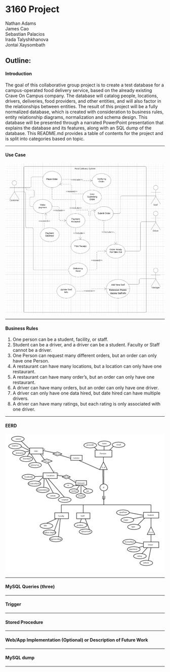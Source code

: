 # 3160 Project
Nathan Adams\
James Cao\
Sebastian Palacios\
Irada Talyshkhanova\
Jontai Xaysombath
## Outline:
#### Introduction ###
The goal of this collaborative group project is to create a test database for a campus-operated food delivery service, based on the already existing Crave On Campus company. The database will catalog people, locations, drivers, deliveries, food providers, and other entities, and will also factor in the relationships between entities. The result of this project will be a fully normalized database, which is created with consideration to business rules, entity relationship diagrams, normalization and schema design. This database will be presented through a narrated PowerPoint presentation that explains the database and its features, along with an SQL dump of the database. This README.md provides a table of contents for the project and is split into categories based on topic.

---
#### Use Case
![alt text](https://github.com/jimmyiimmv/3160collaboration/blob/master/UseCaseDiagram.PNG "UseCaseDiagram")

---
#### Business Rules
1.	One person can be a student, facility, or staff.
2.	Student can be a driver, and a driver can be a student. Faculty or Staff cannot be a driver. 
3.	One Person can request many different orders, but an order can only have one Person. 
4.	A restaurant can have many locations, but a location can only have one restaurant. 
5.	A restaurant can have many order’s, but an order can only have one restaurant.
6.	A driver can have many orders, but an order can only have one driver. 
7.	A driver can only have one data hired, but date hired can have multiple drivers.
8.	A driver can have many ratings, but each rating is only associated with one driver. 
---
#### EERD
![alt text](https://github.com/jimmyiimmv/3160collaboration/blob/master/EERDcollab1.1.png "EERD")

---
#### MySQL Queries (three)


---
#### Trigger


---
#### Stored Procedure


---
#### Web/App Implementation (Optional) or Description of Future Work


---
#### MySQL dump


---
